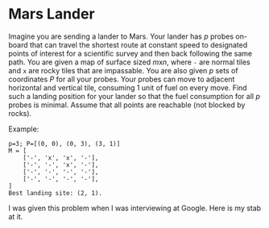 # Mars Lander

Imagine you are sending a lander to Mars. Your lander has *p* probes on-board that can
 travel the shortest route at constant speed to designated points of interest for a
 scientific survey and then back following the same path. You are given a map of surface
 sized *m*x*n*, where `-` are normal tiles and `x` are rocky tiles that are impassable.
 You are also given *p* sets of coordinates *P* for all your probes. Your probes can move
 to adjacent horizontal and vertical tile, consuming 1 unit of fuel on every move. Find
 such a landing position for your lander so that the fuel consumption for all *p* probes
 is minimal. Assume that all points are reachable (not blocked by rocks).

Example:
```
p=3; P=[(0, 0), (0, 3), (3, 1)]
M = [
    ['-', 'x', 'x', '-'],
    ['-', '-', 'x', '-'],
    ['-', '-', '-', '-'],
    ['-', '-', '-', '-'],
]
Best landing site: (2, 1).
```
I was given this problem when I was interviewing at Google. Here is my stab at it.

